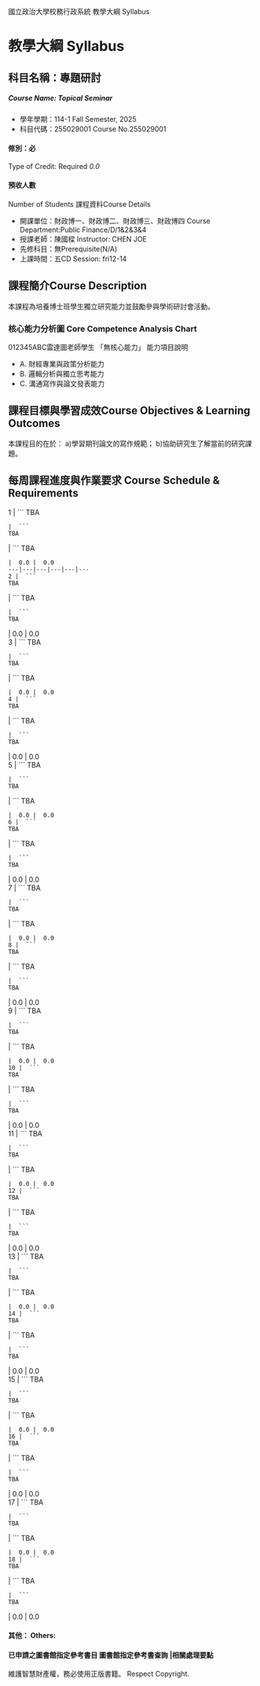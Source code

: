 國立政治大學校務行政系統 教學大綱 Syllabus
# 教學大綱 Syllabus
##  科目名稱：專題研討 
#####  Course Name: Topical Seminar
  * 學年學期：114-1 Fall Semester, 2025 
  * 科目代碼：255029001 Course No.255029001
#### 修別：必
Type of Credit: Required 
_0.0_
#### 預收人數
Number of Students
課程資料Course Details
  * 開課單位：財政博一、財政博二、財政博三、財政博四 Course Department:Public Finance/D/1&2&3&4 
  * 授課老師：陳國樑 Instructor: CHEN JOE 
  * 先修科目：無Prerequisite(N/A)
  * 上課時間：五CD Session: fri12-14
##  課程簡介Course Description
本課程為培養博士班學生獨立研究能力並鼓勵參與學術研討會活動。
###  核心能力分析圖 Core Competence Analysis Chart
012345ABC雷達圖老師學生
「無核心能力」 
能力項目說明
  * A. 財經專業與政策分析能力
  * B. 邏輯分析與獨立思考能力
  * C. 溝通寫作與論文發表能力
##  課程目標與學習成效Course Objectives & Learning Outcomes 
本課程目的在於：
a)學習期刊論文的寫作規範；
b)協助研究生了解當前的研究課題。
##  每周課程進度與作業要求 Course Schedule & Requirements
1 |  ```
TBA
```
|  ```
TBA
```
|  ```
TBA
```
|  0.0 |  0.0  
---|---|---|---|---|---  
2 |  ```
TBA
```
|  ```
TBA
```
|  ```
TBA
```
|  0.0 |  0.0  
3 |  ```
TBA
```
|  ```
TBA
```
|  ```
TBA
```
|  0.0 |  0.0  
4 |  ```
TBA
```
|  ```
TBA
```
|  ```
TBA
```
|  0.0 |  0.0  
5 |  ```
TBA
```
|  ```
TBA
```
|  ```
TBA
```
|  0.0 |  0.0  
6 |  ```
TBA
```
|  ```
TBA
```
|  ```
TBA
```
|  0.0 |  0.0  
7 |  ```
TBA
```
|  ```
TBA
```
|  ```
TBA
```
|  0.0 |  0.0  
8 |  ```
TBA
```
|  ```
TBA
```
|  ```
TBA
```
|  0.0 |  0.0  
9 |  ```
TBA
```
|  ```
TBA
```
|  ```
TBA
```
|  0.0 |  0.0  
10 |  ```
TBA
```
|  ```
TBA
```
|  ```
TBA
```
|  0.0 |  0.0  
11 |  ```
TBA
```
|  ```
TBA
```
|  ```
TBA
```
|  0.0 |  0.0  
12 |  ```
TBA
```
|  ```
TBA
```
|  ```
TBA
```
|  0.0 |  0.0  
13 |  ```
TBA
```
|  ```
TBA
```
|  ```
TBA
```
|  0.0 |  0.0  
14 |  ```
TBA
```
|  ```
TBA
```
|  ```
TBA
```
|  0.0 |  0.0  
15 |  ```
TBA
```
|  ```
TBA
```
|  ```
TBA
```
|  0.0 |  0.0  
16 |  ```
TBA
```
|  ```
TBA
```
|  ```
TBA
```
|  0.0 |  0.0  
17 |  ```
TBA
```
|  ```
TBA
```
|  ```
TBA
```
|  0.0 |  0.0  
18 |  ```
TBA
```
|  ```
TBA
```
|  ```
TBA
```
|  0.0 |  0.0  
####  其他： Others:
####  已申請之圖書館指定參考書目  圖書館指定參考書查詢 |相關處理要點
維護智慧財產權，務必使用正版書籍。 Respect Copyright.